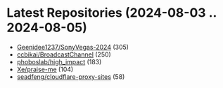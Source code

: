 # Latest Repositories (2024-08-03 .. 2024-08-05)

- [Geenidee1237/SonyVegas-2024](https://github.com/Geenidee1237/SonyVegas-2024) (305)
- [ccbikai/BroadcastChannel](https://github.com/ccbikai/BroadcastChannel) (250)
- [phoboslab/high_impact](https://github.com/phoboslab/high_impact) (183)
- [Xe/praise-me](https://github.com/Xe/praise-me) (104)
- [seadfeng/cloudflare-proxy-sites](https://github.com/seadfeng/cloudflare-proxy-sites) (58)
